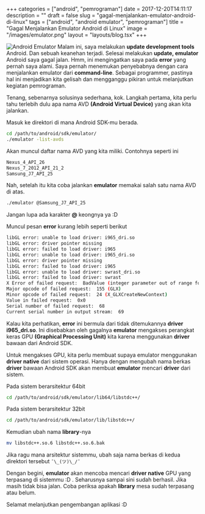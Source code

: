 +++
categories = ["android", "pemrograman"]
date = 2017-12-20T14:11:17
description = ""
draft = false
slug = "gagal-menjalankan-emulator-android-di-linux"
tags = ["android", "android emulator", "pemrograman"]
title = "Gagal Menjalankan Emulator Android di Linux"
image = "/images/emulator.png"
layout = "layouts/blog.tsx"
+++

![Android Emulator](/images/emulator.png)
Malam ini, saya melakukan **update development tools** Android. Dan sebuah keanehan terjadi. Selesai melakukan **update, emulator** Android saya gagal jalan. Hmm, ini mengingatkan saya pada **error** yang pernah saya alami. Saya pernah menemukan penyebabnya dengan cara menjalankan emulator dari **command-line**.<!--more--> Sebagai programmer, pastinya hal ini menjadikan kita gelisah dan mengganggu pikiran untuk melanjutkan kegiatan pemrograman.

Tenang, sebenarnya solusinya sederhana, kok. Langkah pertama, kita perlu tahu terlebih dulu apa nama AVD **(Android Virtual Device)** yang akan kita jalankan.

Masuk ke direktori di mana Android SDK-mu berada.

```bash
cd /path/to/android/sdk/emulator/
./emulator -list-avds
```

Akan muncul daftar nama AVD yang kita miliki. Contohnya seperti ini

```bash
Nexus_4_API_26
Nexus_7_2012_API_21_2
Samsung_J7_API_25
```

Nah, setelah itu kita coba jalankan **emulator** memakai salah satu nama AVD di atas.

```bash
./emulator @Samsung_J7_API_25
```

Jangan lupa ada karakter **@** keongnya ya :D

Muncul pesan **error** kurang lebih seperti berikut

```bash
libGL error: unable to load driver: i965_dri.so
libGL error: driver pointer missing
libGL error: failed to load driver: i965
libGL error: unable to load driver: i965_dri.so
libGL error: driver pointer missing
libGL error: failed to load driver: i965
libGL error: unable to load driver: swrast_dri.so
libGL error: failed to load driver: swrast
X Error of failed request:  BadValue (integer parameter out of range for operation)
Major opcode of failed request:  155 (GLX)
Minor opcode of failed request:  24 (X_GLXCreateNewContext)
Value in failed request:  0x0
Serial number of failed request:  68
Current serial number in output stream:  69
```

Kalau kita perhatikan, **error** ini bermula dari tidak ditemukannya **driver i965_dri.so**. Ini disebabkan oleh gagalnya **emulator** mengakses perangkat keras GPU **(Graphical Processing Unit)** kita karena menggunakan **driver** bawaan dari Android SDK.

Untuk mengakses GPU, kita perlu membuat supaya emulator menggunakan **driver native** dari sistem operasi. Hanya dengan mengubah nama berkas **driver** bawaan Android SDK akan membuat **emulator** mencari **driver** dari sistem.

Pada sistem berarsitektur 64bit

```bash
cd /path/to/android/sdk/emulator/lib64/libstdc++/
```

Pada sistem berarsitektur 32bit

```bash
cd /path/to/android/sdk/emulator/lib/libstdc++/
```

Kemudian ubah nama **library**-nya

```bash
mv libstdc++.so.6 libstdc++.so.6.bak
```

Jika ragu mana arsitektur sistemmu, ubah saja nama berkas di kedua direktori tersebut `¯\_(ツ)\_/¯`

Dengan begini, **emulator** akan mencoba mencari **driver native** GPU yang terpasang di sistemmu :D . Seharusnya sampai sini sudah berhasil. Jika masih tidak bisa jalan. Coba periksa apakah **library** mesa sudah terpasang atau belum.

Selamat melanjutkan pengembangan aplikasi :D

